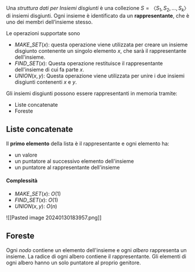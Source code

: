 Una *struttura dati per Insiemi disgiunti* è una collezione $S=〈S_1,S_2,...,S_k$〉di insiemi disgiunti. Ogni insieme è identificato da un **rappresentante**, che è uno dei membri dell’insieme stesso. 

Le operazioni supportate sono
- $MAKE\_SET(x)$: questa operazione viene utilizzata per creare un insieme disgiunto contenente un singolo elemento $x$, che sarà il rappresentante dell'insieme.
- $FIND\_SET(x)$: Questa operazione restituisce il rappresentante dell'insieme di cui fa parte $x$.
- $UNION(x, y)$: Questa operazione viene utilizzata per unire i due insiemi disgiunti contenenti $x$ e $y$.

Gli insiemi disgiunti possono essere rappresentanti in memoria tramite:
- Liste concatenate
- Foreste

## Liste concatenate
Il **primo elemento** della lista è il rappresentante e ogni elemento ha: 
- un valore
- un puntatore al successivo elemento dell'insieme
- un puntatore al rappresentante dell'insieme
#### Complessità
- $MAKE\_SET(x)$: $O(1)$
- $FIND\_SET(x)$: $O(1)$
- $UNION(x, y)$: $O(n)$

![[Pasted image 20240130183957.png]]

## Foreste
Ogni *nodo* contiene un elemento dell'insieme e ogni *albero* rappresenta un insieme.
La radice di ogni albero contiene il rappresentante. Gli elementi di ogni albero hanno un solo puntatore al proprio genitore. 